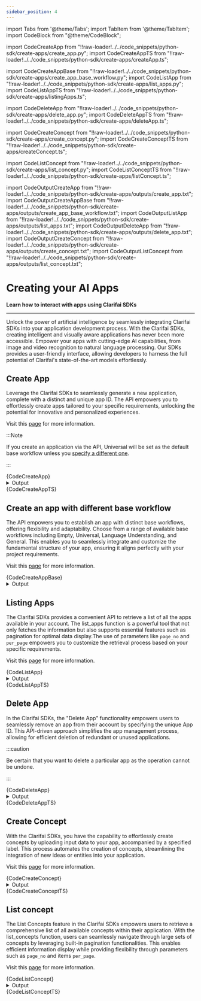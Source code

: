 ```yaml
---
sidebar_position: 4
---
```





import Tabs from '@theme/Tabs';
import TabItem from '@theme/TabItem';
import CodeBlock from "@theme/CodeBlock";

import CodeCreateApp from "!!raw-loader!../../code_snippets/python-sdk/create-apps/create_app.py";
import CodeCreateAppTS from "!!raw-loader!../../code_snippets/python-sdk/create-apps/createApp.ts";

import CodeCreateAppBase from "!!raw-loader!../../code_snippets/python-sdk/create-apps/create_app_base_workflow.py";
import CodeListApp from "!!raw-loader!../../code_snippets/python-sdk/create-apps/list_apps.py";
import CodeListAppTS from "!!raw-loader!../../code_snippets/python-sdk/create-apps/listingApps.ts";

import CodeDeleteApp from "!!raw-loader!../../code_snippets/python-sdk/create-apps/delete_app.py";
import CodeDeleteAppTS from "!!raw-loader!../../code_snippets/python-sdk/create-apps/deleteApp.ts";

import CodeCreateConcept from "!!raw-loader!../../code_snippets/python-sdk/create-apps/create_concept.py";
import CodeCreateConceptTS from "!!raw-loader!../../code_snippets/python-sdk/create-apps/createConcept.ts";

import CodeListConcept from "!!raw-loader!../../code_snippets/python-sdk/create-apps/list_concept.py";
import CodeListConceptTS from "!!raw-loader!../../code_snippets/python-sdk/create-apps/listConcept.ts";



import CodeOutputCreateApp from "!!raw-loader!../../code_snippets/python-sdk/create-apps/outputs/create_app.txt";
import CodeOutputCreateAppBase from "!!raw-loader!../../code_snippets/python-sdk/create-apps/outputs/create_app_base_workflow.txt";
import CodeOutputListApp from "!!raw-loader!../../code_snippets/python-sdk/create-apps/outputs/list_apps.txt";
import CodeOutputDeleteApp from "!!raw-loader!../../code_snippets/python-sdk/create-apps/outputs/delete_app.txt";
import CodeOutputCreateConcept from "!!raw-loader!../../code_snippets/python-sdk/create-apps/outputs/create_concept.txt";
import CodeOutputListConcept from "!!raw-loader!../../code_snippets/python-sdk/create-apps/outputs/list_concept.txt";



# Creating your AI Apps

**Learn how to interact with apps using Clarifai SDKs**
<hr />

Unlock the power of artificial intelligence by seamlessly integrating Clarifai SDKs into your application development process. With the Clarifai SDKs, creating intelligent and visually aware applications has never been more accessible. Empower your apps with cutting-edge AI capabilities, from image and video recognition to natural language processing. Our SDKs provides a user-friendly interface, allowing developers to harness the full potential of Clarifai's state-of-the-art models effortlessly.


## Create App

Leverage the Clarifai SDKs to seamlessly generate a new application, complete with a distinct and unique app ID. The API empowers you to effortlessly create apps tailored to your specific requirements, unlocking the potential for innovative and personalized experiences.

Visit this [page](https://docs.clarifai.com/clarifai-basics/applications/) for more information.

:::Note

If you create an application via the API, Universal will be set as the default base workflow unless you [specify a different one](https://docs.clarifai.com/api-guide/workflows/base-workflows/#update-your-base-workflow).

:::

<Tabs>
<TabItem value="python" label="Python">
    <CodeBlock className="language-python">{CodeCreateApp}</CodeBlock>
    <details>
  <summary>Output</summary>
    <CodeBlock className="language-text">{CodeOutputCreateApp}</CodeBlock>
</details>
</TabItem>
<TabItem value="typescript" label="Typescript">
    <CodeBlock className="language-typescript">{CodeCreateAppTS}</CodeBlock>
</TabItem>
</Tabs>




## Create an app with different base workflow

The API empowers you to establish an app with distinct base workflows, offering flexibility and adaptability. Choose from a range of available base workflows including Empty, Universal, Language Understanding, and General. This enables you to seamlessly integrate and customize the fundamental structure of your app, ensuring it aligns perfectly with your project requirements.

Visit this [page](https://docs.clarifai.com/clarifai-basics/applications/application-settings) for more information.

<Tabs>
<TabItem value="python" label="Python">
    <CodeBlock className="language-python">{CodeCreateAppBase}</CodeBlock>
</TabItem>
</Tabs>

<details>
  <summary>Output</summary>
    <CodeBlock className="language-text">{CodeOutputCreateAppBase}</CodeBlock>
</details>


## Listing Apps

The Clarifai SDKs provides a convenient API to retrieve a list of all the apps available in your account. The list_apps function is a powerful tool that not only fetches the information but also supports essential features such as pagination for optimal data display.The use of parameters like `page_no` and `per_page` empowers you to customize the retrieval process based on your specific requirements.

Visit this [page](https://docs.clarifai.com/api-guide/advanced-topics/pagination) for more information.

<Tabs>
<TabItem value="python" label="Python">
    <CodeBlock className="language-python">{CodeListApp}</CodeBlock>
    <details>
  <summary>Output</summary>
    <CodeBlock className="language-text">{CodeOutputListApp}</CodeBlock>
</details>
</TabItem>
<TabItem value="typescript" label="Typescript">
    <CodeBlock className="language-python">{CodeListAppTS}</CodeBlock>
</TabItem>
</Tabs>




## Delete App

In the Clarifai SDKs, the "Delete App" functionality empowers users to seamlessly remove an app from their account by specifying the unique App ID. This API-driven approach simplifies the app management process, allowing for efficient deletion of redundant or unused applications.

:::caution

Be certain that you want to delete a particular app as the operation cannot be undone.

:::



<Tabs>
<TabItem value="python" label="Python">
    <CodeBlock className="language-python">{CodeDeleteApp}</CodeBlock>
    <details>
  <summary>Output</summary>
    <CodeBlock className="language-text">{CodeOutputDeleteApp}</CodeBlock>
</details>
</TabItem>
<TabItem value="typescript" label="Typescript">
    <CodeBlock className="language-python">{CodeDeleteAppTS}</CodeBlock>
</TabItem>
</Tabs>



                                                                                                        
## Create Concept

With the Clarifai SDKs, you have the capability to effortlessly create concepts by uploading input data to your app, accompanied by a specified label. This process automates the creation of concepts, streamlining the integration of new ideas or entities into your application.

Visit this [page](https://docs.clarifai.com/portal-guide/concepts/create-get-update-delete) for more information.

<Tabs>
<TabItem value="python" label="Python">
    <CodeBlock className="language-python">{CodeCreateConcept}</CodeBlock>
    <details>
  <summary>Output</summary>
    <CodeBlock className="language-text">{CodeOutputCreateConcept}</CodeBlock>
</details>
</TabItem>
<TabItem value="typescript" label="Typescript">
    <CodeBlock className="language-python">{CodeCreateConceptTS}</CodeBlock>
</TabItem>
</Tabs>



                                      


## List concept 

The List Concepts feature in the Clarifai SDKs  empowers users to retrieve a comprehensive list of all available concepts within their application. With the list_concepts function, users can seamlessly navigate through large sets of concepts by leveraging built-in pagination functionalities. This enables efficient information display while providing flexibility through parameters such as `page_no` and items `per_page`.

Visit this [page](https://docs.clarifai.com/api-guide/advanced-topics/pagination) for more information.



<Tabs>
<TabItem value="python" label="Python">
    <CodeBlock className="language-python">{CodeListConcept}</CodeBlock>
    <details>
  <summary>Output</summary>
    <CodeBlock className="language-text">{CodeOutputListConcept}</CodeBlock>
</details>
</TabItem>
<TabItem value="typescript" label="Typescript">
    <CodeBlock className="language-python">{CodeListConceptTS}</CodeBlock>
</TabItem>
</Tabs>




